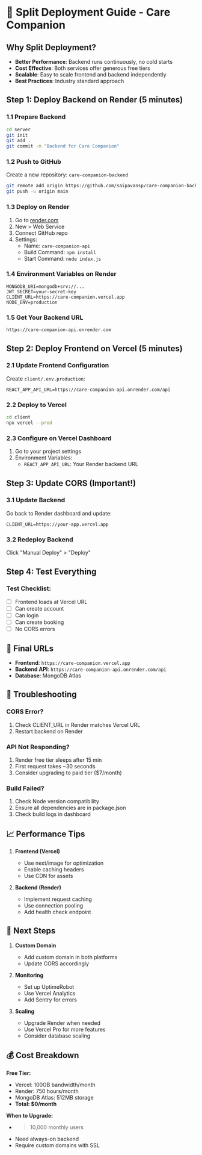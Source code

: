 # 🚀 Split Deployment Guide - Care Companion

## Why Split Deployment?
- **Better Performance**: Backend runs continuously, no cold starts
- **Cost Effective**: Both services offer generous free tiers
- **Scalable**: Easy to scale frontend and backend independently
- **Best Practices**: Industry standard approach

## Step 1: Deploy Backend on Render (5 minutes)

### 1.1 Prepare Backend
```bash
cd server
git init
git add .
git commit -m "Backend for Care Companion"
```

### 1.2 Push to GitHub
Create a new repository: `care-companion-backend`
```bash
git remote add origin https://github.com/saipavansp/care-companion-backend.git
git push -u origin main
```

### 1.3 Deploy on Render
1. Go to [render.com](https://render.com)
2. New > Web Service
3. Connect GitHub repo
4. Settings:
   - Name: `care-companion-api`
   - Build Command: `npm install`
   - Start Command: `node index.js`

### 1.4 Environment Variables on Render
```
MONGODB_URI=mongodb+srv://...
JWT_SECRET=your-secret-key
CLIENT_URL=https://care-companion.vercel.app
NODE_ENV=production
```

### 1.5 Get Your Backend URL
```
https://care-companion-api.onrender.com
```

## Step 2: Deploy Frontend on Vercel (5 minutes)

### 2.1 Update Frontend Configuration
Create `client/.env.production`:
```
REACT_APP_API_URL=https://care-companion-api.onrender.com/api
```

### 2.2 Deploy to Vercel
```bash
cd client
npx vercel --prod
```

### 2.3 Configure on Vercel Dashboard
1. Go to your project settings
2. Environment Variables:
   - `REACT_APP_API_URL`: Your Render backend URL

## Step 3: Update CORS (Important!)

### 3.1 Update Backend
Go back to Render dashboard and update:
```
CLIENT_URL=https://your-app.vercel.app
```

### 3.2 Redeploy Backend
Click "Manual Deploy" > "Deploy"

## Step 4: Test Everything

### Test Checklist:
- [ ] Frontend loads at Vercel URL
- [ ] Can create account
- [ ] Can login
- [ ] Can create booking
- [ ] No CORS errors

## 🎯 Final URLs

- **Frontend**: `https://care-companion.vercel.app`
- **Backend API**: `https://care-companion-api.onrender.com/api`
- **Database**: MongoDB Atlas

## 🔧 Troubleshooting

### CORS Error?
1. Check CLIENT_URL in Render matches Vercel URL
2. Restart backend on Render

### API Not Responding?
1. Render free tier sleeps after 15 min
2. First request takes ~30 seconds
3. Consider upgrading to paid tier ($7/month)

### Build Failed?
1. Check Node version compatibility
2. Ensure all dependencies are in package.json
3. Check build logs in dashboard

## 📈 Performance Tips

1. **Frontend (Vercel)**
   - Use next/image for optimization
   - Enable caching headers
   - Use CDN for assets

2. **Backend (Render)**
   - Implement request caching
   - Use connection pooling
   - Add health check endpoint

## 🚀 Next Steps

1. **Custom Domain**
   - Add custom domain in both platforms
   - Update CORS accordingly

2. **Monitoring**
   - Set up UptimeRobot
   - Use Vercel Analytics
   - Add Sentry for errors

3. **Scaling**
   - Upgrade Render when needed
   - Use Vercel Pro for more features
   - Consider database scaling

## 💰 Cost Breakdown

**Free Tier:**
- Vercel: 100GB bandwidth/month
- Render: 750 hours/month
- MongoDB Atlas: 512MB storage
- **Total: $0/month**

**When to Upgrade:**
- >10,000 monthly users
- Need always-on backend
- Require custom domains with SSL